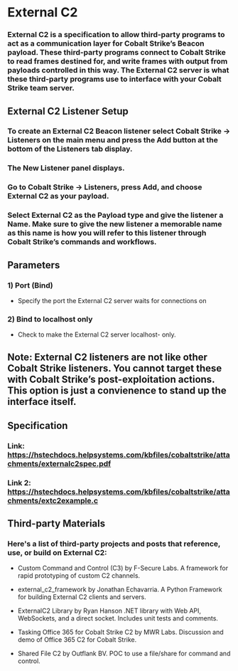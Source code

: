 # External C2

### External C2 is a specification to allow third-party programs to act as a communication layer for Cobalt Strike’s Beacon payload. These third-party programs connect to Cobalt Strike to read frames destined for, and write frames with output from payloads controlled in this way. The External C2 server is what these third-party programs use to interface with your Cobalt Strike team server.

## External C2 Listener Setup

### To create an External C2 Beacon listener select Cobalt Strike -> Listeners on the main menu and press the Add button at the bottom of the Listeners tab display.

### The New Listener panel displays.

### Go to Cobalt Strike -> Listeners, press Add, and choose External C2 as your payload.

### Select External C2 as the Payload type and give the listener a Name. Make sure to give the new listener a memorable name as this name is how you will refer to this listener through Cobalt Strike’s commands and workflows.

## Parameters

### 1) Port (Bind)

 - Specify the port the External C2 server waits for connections on

### 2) Bind to localhost only

 - Check to make the External C2 server localhost- only.

## Note: External C2 listeners are not like other Cobalt Strike listeners. You cannot target these with Cobalt Strike’s post-exploitation actions. This option is just a convienence to stand up the interface itself.

## Specification

### Link: https://hstechdocs.helpsystems.com/kbfiles/cobaltstrike/attachments/externalc2spec.pdf

### Link 2: https://hstechdocs.helpsystems.com/kbfiles/cobaltstrike/attachments/extc2example.c

## Third-party Materials

### Here's a list of third-party projects and posts that reference, use, or build on External C2:

 - Custom Command and Control (C3) by F-Secure Labs. A framework for rapid
prototyping of custom C2 channels.

 - external_c2_framework by Jonathan Echavarria. A Python Framework for building
External C2 clients and servers.

 - ExternalC2 Library by Ryan Hanson .NET library with Web API, WebSockets, and a direct
socket. Includes unit tests and comments.

 - Tasking Office 365 for Cobalt Strike C2 by MWR Labs. Discussion and demo of Office
365 C2 for Cobalt Strike.

 - Shared File C2 by Outflank BV. POC to use a file/share for command and control.
